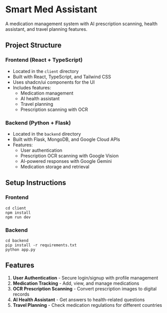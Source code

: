 # Smart Med Assistant

A medication management system with AI prescription scanning, health assistant, and travel planning features.

## Project Structure

### Frontend (React + TypeScript)
- Located in the `client` directory
- Built with React, TypeScript, and Tailwind CSS
- Uses shadcn/ui components for the UI
- Includes features:
  - Medication management
  - AI health assistant
  - Travel planning
  - Prescription scanning with OCR

### Backend (Python + Flask)
- Located in the `backend` directory
- Built with Flask, MongoDB, and Google Cloud APIs
- Features:
  - User authentication
  - Prescription OCR scanning with Google Vision
  - AI-powered responses with Google Gemini
  - Medication storage and retrieval

## Setup Instructions

### Frontend
```
cd client
npm install
npm run dev
```

### Backend
```
cd backend
pip install -r requirements.txt
python app.py
```

## Features

1. **User Authentication** - Secure login/signup with profile management
2. **Medication Tracking** - Add, view, and manage medications
3. **OCR Prescription Scanning** - Convert prescription images to digital records
4. **AI Health Assistant** - Get answers to health-related questions
5. **Travel Planning** - Check medication regulations for different countries